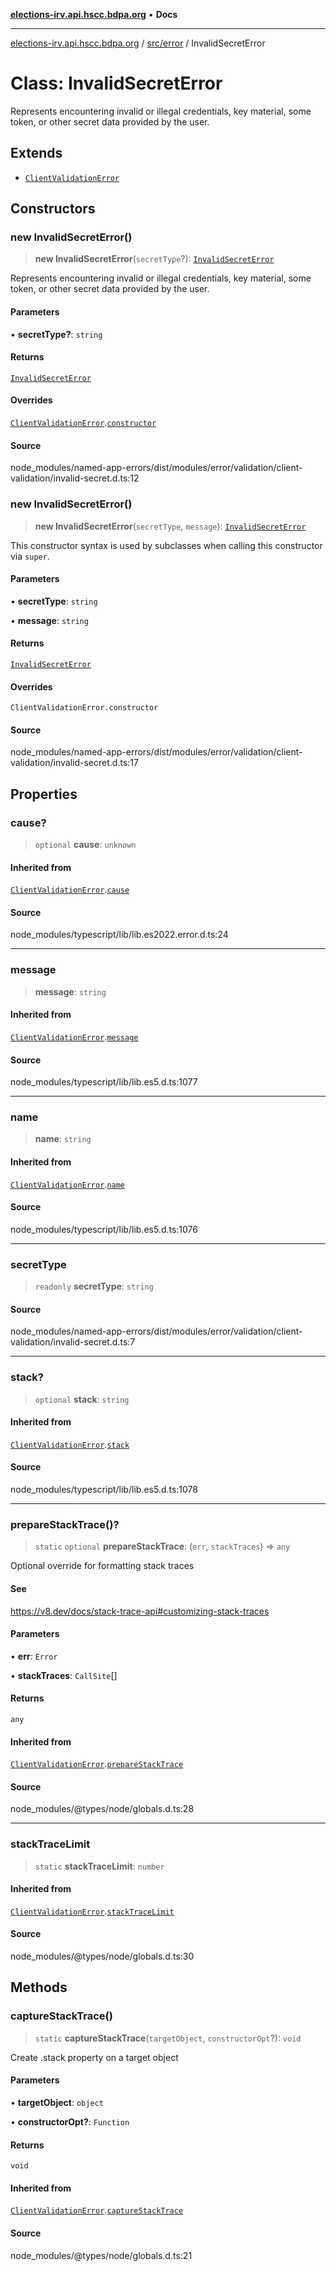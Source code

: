 [**elections-irv.api.hscc.bdpa.org**](../../../README.md) • **Docs**

***

[elections-irv.api.hscc.bdpa.org](../../../README.md) / [src/error](../README.md) / InvalidSecretError

# Class: InvalidSecretError

Represents encountering invalid or illegal credentials, key material, some
token, or other secret data provided by the user.

## Extends

- [`ClientValidationError`](ClientValidationError.md)

## Constructors

### new InvalidSecretError()

> **new InvalidSecretError**(`secretType`?): [`InvalidSecretError`](InvalidSecretError.md)

Represents encountering invalid or illegal credentials, key material, some
token, or other secret data provided by the user.

#### Parameters

• **secretType?**: `string`

#### Returns

[`InvalidSecretError`](InvalidSecretError.md)

#### Overrides

[`ClientValidationError`](ClientValidationError.md).[`constructor`](ClientValidationError.md#constructors)

#### Source

node\_modules/named-app-errors/dist/modules/error/validation/client-validation/invalid-secret.d.ts:12

### new InvalidSecretError()

> **new InvalidSecretError**(`secretType`, `message`): [`InvalidSecretError`](InvalidSecretError.md)

This constructor syntax is used by subclasses when calling this constructor
via `super`.

#### Parameters

• **secretType**: `string`

• **message**: `string`

#### Returns

[`InvalidSecretError`](InvalidSecretError.md)

#### Overrides

`ClientValidationError.constructor`

#### Source

node\_modules/named-app-errors/dist/modules/error/validation/client-validation/invalid-secret.d.ts:17

## Properties

### cause?

> `optional` **cause**: `unknown`

#### Inherited from

[`ClientValidationError`](ClientValidationError.md).[`cause`](ClientValidationError.md#cause)

#### Source

node\_modules/typescript/lib/lib.es2022.error.d.ts:24

***

### message

> **message**: `string`

#### Inherited from

[`ClientValidationError`](ClientValidationError.md).[`message`](ClientValidationError.md#message)

#### Source

node\_modules/typescript/lib/lib.es5.d.ts:1077

***

### name

> **name**: `string`

#### Inherited from

[`ClientValidationError`](ClientValidationError.md).[`name`](ClientValidationError.md#name)

#### Source

node\_modules/typescript/lib/lib.es5.d.ts:1076

***

### secretType

> `readonly` **secretType**: `string`

#### Source

node\_modules/named-app-errors/dist/modules/error/validation/client-validation/invalid-secret.d.ts:7

***

### stack?

> `optional` **stack**: `string`

#### Inherited from

[`ClientValidationError`](ClientValidationError.md).[`stack`](ClientValidationError.md#stack)

#### Source

node\_modules/typescript/lib/lib.es5.d.ts:1078

***

### prepareStackTrace()?

> `static` `optional` **prepareStackTrace**: (`err`, `stackTraces`) => `any`

Optional override for formatting stack traces

#### See

https://v8.dev/docs/stack-trace-api#customizing-stack-traces

#### Parameters

• **err**: `Error`

• **stackTraces**: `CallSite`[]

#### Returns

`any`

#### Inherited from

[`ClientValidationError`](ClientValidationError.md).[`prepareStackTrace`](ClientValidationError.md#preparestacktrace)

#### Source

node\_modules/@types/node/globals.d.ts:28

***

### stackTraceLimit

> `static` **stackTraceLimit**: `number`

#### Inherited from

[`ClientValidationError`](ClientValidationError.md).[`stackTraceLimit`](ClientValidationError.md#stacktracelimit)

#### Source

node\_modules/@types/node/globals.d.ts:30

## Methods

### captureStackTrace()

> `static` **captureStackTrace**(`targetObject`, `constructorOpt`?): `void`

Create .stack property on a target object

#### Parameters

• **targetObject**: `object`

• **constructorOpt?**: `Function`

#### Returns

`void`

#### Inherited from

[`ClientValidationError`](ClientValidationError.md).[`captureStackTrace`](ClientValidationError.md#capturestacktrace)

#### Source

node\_modules/@types/node/globals.d.ts:21
